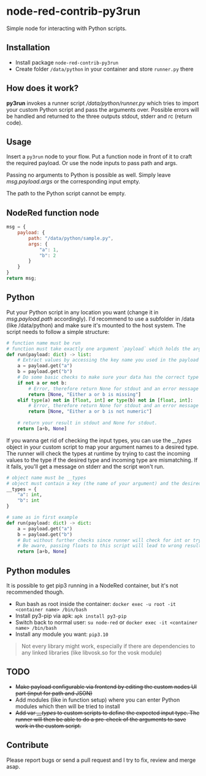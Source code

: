 # node-red-contrib-py3run
Simple node for interacting with Python scripts.

## Installation
- Install package `node-red-contrib-py3run`
- Create folder `/data/python` in your container and store `runner.py` there

## How does it work?
**py3run** invokes a runner script */data/python/runner.py* which tries to import your custom Python script and pass the arguments over. Possible errors will be handled and returned to the three outputs stdout, stderr and rc (return code).

## Usage
Insert a `py3run` node to your flow. Put a function node in front of it to craft the required payload. Or use the node inputs to pass path and args.

Passing no arguments to Python is possible as well. Simply leave *msg.payload.args* or the corresponding input empty. 

The path to the Python script cannot be empty.

## NodeRed function node
```js
msg = {
    payload: {
        path: "/data/python/sample.py",
        args: {
            "a": 1,
            "b": 2
        }
    }
}
return msg;
```

## Python
Put your Python script in any location you want (change it in *msg.payload.path* accordingly). I'd recommend to use a subfolder in /data (like /data/python) and make sure it's mounted to the host system. The script needs to follow a simple structure:

```py
# function name must be run
# function must take exactly one argument `payload` which holds the arguments passed from NodeRed
def run(payload: dict) -> list:
    # Extract values by accessing the key name you used in the payload
    a = payload.get("a")
    b = payload.get("b")
    # Do some basic checks to make sure your data has the correct type / format
    if not a or not b:
        # Error, therefore return None for stdout and an error message for stderr
        return [None, "Either a or b is missing"]
    elif type(a) not in [float, int] or type(b) not in [float, int]:
        # Error, therefore return None for stdout and an error message for stderr
        return [None, "Either a or b is not numeric"]
    
    # return your result in stdout and None for stdout.
    return [a+b, None]
```

If you wanna get rid of checking the input types, you can use the *__types* object in your custom script to map your argument names to a desired type. The runner will check the types at runtime by trying to cast the incoming values to the type if the desired type and incoming type are mismatching. If it fails, you'll get a message on stderr and the script won't run.

```py
# object name must be __types
# object must contain a key (the name of your argument) and the desired type.
__types = {
    "a": int,
    "b": int
}

# same as in first example
def run(payload: dict) -> dict:
    a = payload.get("a")
    b = payload.get("b")
    # But without further checks since runner will check for int or try to cast.
    # Be aware, passing floats to this script will lead to wrong results since they will be converted to int
    return [a+b, None]
```

## Python modules
It is possible to get pip3 running in a NodeRed container, but it's not recommended though.
- Run bash as root inside the container: `docker exec -u root -it <container name> /bin/bash`
- Install py3-pip via apk: `apk install py3-pip`
- Switch back to normal user: `su node-red` or `docker exec -it <container name> /bin/bash`
- Install any module you want: `pip3.10`

> Not every library might work, especially if there are dependencies to any linked libraries (like libvosk.so for the vosk module)


## TODO
- ~~Make payload configurable via frontend by editing the custom nodes UI part (input for path and JSON)~~
- Add modules (like in function setup) where you can enter Python modules which then will be tried to install
- ~~Add var *__types* to custom scripts to define the expected input type. The runner will then be able to do a pre-check of the arguments to save work in the custom script.~~

## Contribute
Please report bugs or send a pull request and I try to fix, review and merge asap. 